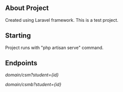 ## About Project

Created using Laravel framework.
This is a test project.

## Starting

Project runs with "php artisan serve" command.

## Endpoints

*domain/csm?student={id}*

*domain/csmb?student={id}*



